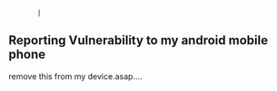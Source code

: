            |

## Reporting Vulnerability to my android mobile phone 
remove this from my device.asap....

